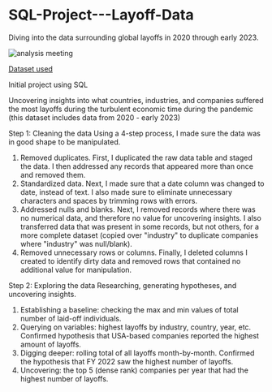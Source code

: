 # SQL-Project---Layoff-Data
Diving into the data surrounding global layoffs in 2020 through early 2023. 

![analysis meeting](https://github.com/CorinneCarabas/SQL-Project---Layoff-Data/assets/175338509/2ff37bba-43ac-4c6d-b388-f462c93fb9c6)

[Dataset used](https://github.com/AlexTheAnalyst/MySQL-YouTube-Series/blob/main/layoffs.csv)

Initial project using SQL
  
   Uncovering insights into what countries, industries, and companies suffered the most layoffs during the turbulent economic time during the pandemic (this dataset includes data from 2020 - early 2023)

 Step 1: 
 Cleaning the data
 	Using a 4-step process, I made sure the data was in good shape to be manipulated. 
1. Removed duplicates.
	First, I duplicated the raw data table and staged the data. I then addressed any records that appeared more than once and removed them.
2. Standardized data.
	Next, I made sure that a date column was changed to date, instead of text. I also made sure to eliminate unnecessary characters and spaces by trimming rows with errors.
3. Addressed nulls and blanks.
	Next, I removed records where there was no numerical data, and therefore no value for uncovering insights. I also transferred data that was present in some records, but not others, for a more complete dataset (copied over "industry" to duplicate companies where "industry" was null/blank).
4. Removed unnecessary rows or columns.
	Finally, I deleted columns I created to identify dirty data and removed rows that contained no additional value for manipulation.

Step 2:
Exploring the data
	Researching, generating hypotheses, and uncovering insights.
1.  Establishing a baseline: checking the max and min values of total number of laid-off individuals.
2.  Querying on variables: highest layoffs by industry, country, year, etc. Confirmed hypothesis that USA-based companies reported the highest amount of layoffs.
3.  Digging deeper: rolling total of all layoffs month-by-month. Confirmed the hypothesis that FY 2022 saw the highest number of layoffs. 
4.  Uncovering: the top 5 (dense rank) companies per year that had the highest number of layoffs.
